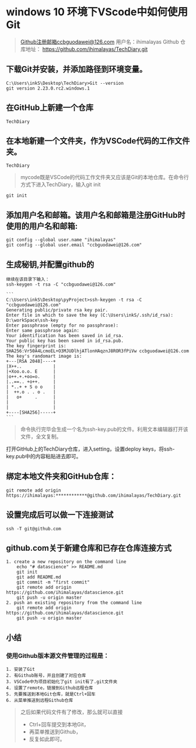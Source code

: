 # windows 10 环境下VScode中如何使用Git

> Github注册邮箱ccbguodawei@126.com
> 用户名：ihimalayas
> Github 仓库地址： https://github.com/ihimalayas/TechDiary.git

## 下载Git并安装，并添加路径到环境变量。

    C:\Users\inkS\Desktop\TechDiary>Git --version
    git version 2.23.0.rc2.windows.1

## 在GitHub上新建一个仓库

    TechDiary

## 在本地新建一个文件夹，作为VSCode代码的工作文件夹。

    TechDiary
> mycode既是VSCode的代码工作文件夹又应该是Git的本地仓库。在命令行方式下进入TechDiary，输入git init

    git init

## 添加用户名和邮箱。该用户名和邮箱是注册GitHub时使用的用户名和邮箱:

    git config --global user.name "ihimalayas"
    git config --global user.email "ccbguodawei@126.com"

## 生成秘钥,并配置github的

    继续在该目录下输入：
    ssh-keygen -t rsa -C "ccbguodawei@126.com"

    ```
    C:\Users\inkS\Desktop\pyProject>ssh-keygen -t rsa -C "ccbguodawei@126.com"
    Generating public/private rsa key pair.
    Enter file in which to save the key (C:\Users\inkS/.ssh/id_rsa): D:\workSpace\ssh-key
    Enter passphrase (empty for no passphrase):
    Enter same passphrase again:
    Your identification has been saved in id_rsa.
    Your public key has been saved in id_rsa.pub.
    The key fingerprint is:
    SHA256:Vr50A4LcmoEL+O3MJUDlhjATlonHAqznJ8ROR3fPiVw ccbguodawei@126.com
    The key's randomart image is:
    +---[RSA 2048]----+
    |X++..            |
    |+Xoo.o.o. E      |
    |o++.+.+oo=o.     |
    |..==.. +o++.     |
    | *..+ + S o o    |
    |  ++.o . . o .   |
    |   o+     .      |
    |                 |
    |                 |
    +----[SHA256]-----+
    ```

> 命令执行完毕会生成一个名为ssh-key.pub的文件。利用文本编辑器打开该文件，全文复制。

打开GitHub上的TechDiary仓库，进入setting，设置deploy keys，将ssh-key.pub中的内容粘贴进去即可。

## 绑定本地文件夹和GitHub仓库：

    git remote add origin https://ihimalayas:************@github.com/ihimalayas/TechDiary.git

## 设置完成后可以做一下连接测试


    ssh -T git@github.com

## github.com关于新建仓库和已存在仓库连接方式

    1. create a new repository on the command line
        echo "# datascience" >> README.md
        git init
        git add README.md
        git commit -m "first commit"
        git remote add origin https://github.com/ihimalayas/datascience.git
        git push -u origin master
    2. push an existing repository from the command line
        git remote add origin https://github.com/ihimalayas/datascience.git
        git push -u origin master

## 小结

### 使用Github版本源文件管理的过程是：

    1. 安装了Git
    2. 有Github账号，并且创建了对应仓库
    3. VSCode中为项目初始化了git init有了.git文件夹
    4. 设置了remote，链接到Github远程仓库
    5. 先要推送到本地Git仓库，就是Ctrl+回车
    6. 从菜单推送到远程Github仓库

> 之后如果代码文件有了修改，那么就可以直接
>
> - Ctrl+回车提交到本地Git，
> - 再菜单推送到Github，
> - 反复如此即可。
